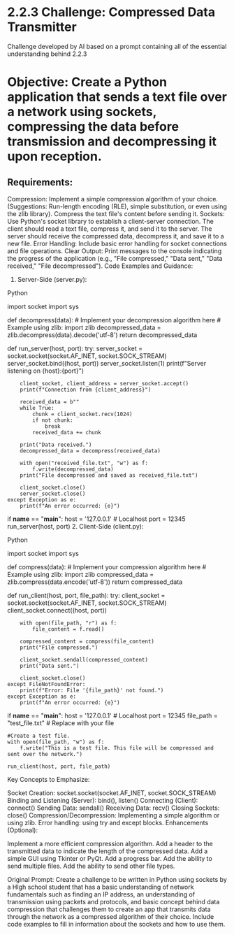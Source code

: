 # 2.2.3 Challenge: Compressed Data Transmitter
Challenge developed by AI based on a prompt containing all of the essential understanding behind 2.2.3



# Objective: Create a Python application that sends a text file over a network using sockets, compressing the data before transmission and decompressing it upon reception.

## Requirements:

Compression:
Implement a simple compression algorithm of your choice. (Suggestions: Run-length encoding (RLE), simple substitution, or even using the zlib library).
Compress the text file's content before sending it.
Sockets:
Use Python's socket library to establish a client-server connection.
The client should read a text file, compress it, and send it to the server.
The server should receive the compressed data, decompress it, and save it to a new file.
Error Handling:
Include basic error handling for socket connections and file operations.
Clear Output:
Print messages to the console indicating the progress of the application (e.g., "File compressed," "Data sent," "Data received," "File decompressed").
Code Examples and Guidance:

1. Server-Side (server.py):

Python

import socket
import sys

def decompress(data):
    # Implement your decompression algorithm here
    # Example using zlib:
    import zlib
    decompressed_data = zlib.decompress(data).decode('utf-8')
    return decompressed_data

def run_server(host, port):
    try:
        server_socket = socket.socket(socket.AF_INET, socket.SOCK_STREAM)
        server_socket.bind((host, port))
        server_socket.listen(1)
        print(f"Server listening on {host}:{port}")

        client_socket, client_address = server_socket.accept()
        print(f"Connection from {client_address}")

        received_data = b""
        while True:
            chunk = client_socket.recv(1024)
            if not chunk:
                break
            received_data += chunk

        print("Data received.")
        decompressed_data = decompress(received_data)

        with open("received_file.txt", "w") as f:
            f.write(decompressed_data)
        print("File decompressed and saved as received_file.txt")

        client_socket.close()
        server_socket.close()
    except Exception as e:
        print(f"An error occurred: {e}")

if __name__ == "__main__":
    host = '127.0.0.1'  # Localhost
    port = 12345
    run_server(host, port)
2. Client-Side (client.py):

Python

import socket
import sys

def compress(data):
    # Implement your compression algorithm here
    # Example using zlib:
    import zlib
    compressed_data = zlib.compress(data.encode('utf-8'))
    return compressed_data

def run_client(host, port, file_path):
    try:
        client_socket = socket.socket(socket.AF_INET, socket.SOCK_STREAM)
        client_socket.connect((host, port))

        with open(file_path, "r") as f:
            file_content = f.read()

        compressed_content = compress(file_content)
        print("File compressed.")

        client_socket.sendall(compressed_content)
        print("Data sent.")

        client_socket.close()
    except FileNotFoundError:
        print(f"Error: File '{file_path}' not found.")
    except Exception as e:
        print(f"An error occurred: {e}")

if __name__ == "__main__":
    host = '127.0.0.1'  # Localhost
    port = 12345
    file_path = "test_file.txt"  # Replace with your file

    #Create a test file.
    with open(file_path, "w") as f:
        f.write("This is a test file. This file will be compressed and sent over the network.")

    run_client(host, port, file_path)
Key Concepts to Emphasize:

Socket Creation: socket.socket(socket.AF_INET, socket.SOCK_STREAM)
Binding and Listening (Server): bind(), listen()
Connecting (Client): connect()
Sending Data: sendall()
Receiving Data: recv()
Closing Sockets: close()
Compression/Decompression: Implementing a simple algorithm or using zlib.
Error handling: using try and except blocks.
Enhancements (Optional):

Implement a more efficient compression algorithm.
Add a header to the transmitted data to indicate the length of the compressed data.
Add a simple GUI using Tkinter or PyQt.
Add a progress bar.
Add the ability to send multiple files.
Add the ability to send other file types.

Original Prompt:
Create a challenge to be written in Python using sockets by a HIgh school student that has a basic understanding of network fundamentals such as finding an IP address, an understanding of transmission using packets and protocols, and basic concept behind data compression that challenges them to create an app that transmits data through the network as a compressed algorithm of their choice. Include code examples to fill in information about the sockets and how to use them.
